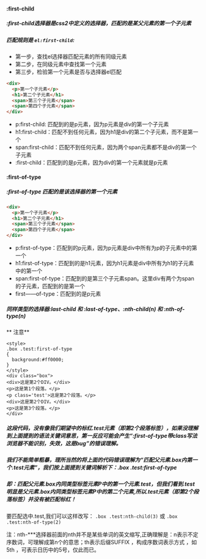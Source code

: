 #### :first-child

##### :first-child选择器是css2中定义的选择器，匹配的是某父元素的第一个子元素

##### 匹配规则是 `el:first-child`:

* 第一步，查找el选择器匹配元素的所有同级元素
* 第二步，在同级元素中查找第一个元素
* 第三步，检验第一个元素是否与选择器el匹配

```html
<div>
  <p>第一个子元素</p>
  <h1>第二个子元素</h1>
  <span>第三个子元素</span>
  <span>第四个子元素</span>
</div>
```
* p:first-child: 匹配到的是p元素，因为p元素是div的第一个子元素
* h1:first-child：匹配不到任何元素，因为h1是div的第二个子元素，而不是第一个
* span:first-child：匹配不到任何元素，因为两个span元素都不是div的第一个子元素
* :first-child：匹配到的是p元素，因为div的第一个元素就是p元素

#### :first-of-type
##### :first-of-type 匹配的是该选择器的第一个元素
```html
<div>
  <p>第一个子元素</p>
  <h1>第二个子元素</h1>
  <span>第三个子元素</span>
  <span>第四个子元素</span>
</div>
```
* p:first-of-type：匹配到的p元素，因为p元素是div中所有为p的子元素中的第一个
* h1:first-of-type：匹配到的是h1元素，因为h1元素是div中所有为h1的子元素中的第一个
* span:first-of-type：匹配到的是第三个子元素span。这里div有两个为span的子元素，匹配到的是第一个
* first——of-type：匹配到的是p元素

##### 同样类型的选择器:last-child 和 :last-of-type、:nth-child(n) 和 :nth-of-type(n)

** 注意**
```
<style>
.box .test:first-of-type
{
  background:#ff0000;
}
</style>
<div class="box">
<div>这是第2个DIV。</div>
<p>这是第1个段落。</p>
<p class='test'>这是第2个段落。</p>
<div>这是第2个DIV。</div>
<p>这是第3个段落。</p>
</div>
```
##### 这段代码，没有像我们期望中的标红.test元素（即第2个段落标签），如果没理解到上面提到的语法关键词意思，第一反应可能会产生“:first-of-type带class写法浏览器不能识别，失效，这是bug”的错误理解。
##### 我们不能简单粗暴，理所当然的将上面的代码错误理解为“匹配父元素.box内第一个.test元素”，我们按上面提到关键词解析下：.box .test:first-of-type
##### 即：匹配父元素.box内同类型标签元素P中的第一个元素.test，但我们看到.test 明显是父元素.box内同类型标签元素P中的第二个元素,所以.test元素（即第2个段落标签）并没有被匹配标红！

要匹配选中.test,我们可以这样改写：
`.box .test:nth-child(3)`
或
`.box .test:nth-of-type(2)`

注：nth-***选择器前面的nth并不是某些单词的英文缩写,正确理解是：n表示不定序数词，可理解成第n个的意思；th表示后缀SUFFIX ，构成序数词表示方式 ，如5th ，可表示日历中的5号，仅此而已。


